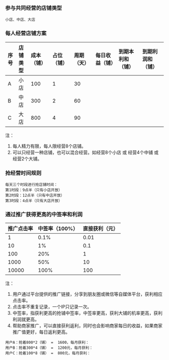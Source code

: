 ### 参与共同经营的店铺类型

```
小店、中店、大店
```

### 每人经营店铺方案

| 序号 | 店铺类型 | 成本（铺） | 占位（铺） | 周期（天） | 每日收益（铺） | 到期本利和（铺） | 到期利润和（铺） |
| :--- | :--- | :--- | :--- | :--- | :--- | :--- | :--- |
| A | 小店 | 100 | 1 | 30 |  |  |  |
| B | 中店 | 300 | 2 | 60 |  |  |  |
| C | 大店 | 800 | 4 | 90 |  |  |  |

注：

1. 每人精力有限，每人限经营8个店铺。
2. 可以只经营一种店铺，也可以混合经营。如经营8个小店 或 经营4个中铺 或 经营2个大铺。

### 抢经营时间规则

```
每天三个时段进行抢店铺时间：
第1时段：9点半（只有小店开放）
第2时段：12点半（只有中店开放）
第3时段：4点半（只有大店开放）
```

### 通过推广获得更高的中签率和利润

| 推广点击率 | 中签率（100%） | 直接获利（元） |
| :--- | :--- | :--- |
| 1 | 0.1% | 0.01 |
| 10 | 1% | 0.1 |
| 100 | 20% | 1 |
| 1000 | 50% | 10 |
| 10000 | 100% | 100 |

注：

1. 用户通过平台提供的推广链接，分享到朋友圈或微信等自媒体平台，获利相应点击率。
2. 点击率不重复记录，一个IP只记录一次。
3. 中签率，指获利更高的抢铺中签率，中签率更高，获利大铺的机率更高，获利利润就更高。
4. 帮助商家推广，可以直接获利返利，同时也会影响商家每日的收益，如果商家推广值更好，每日返利更高。

```
用户A：抢着800*2（铺） =  1600，每月获利：
用户B：抢着300*4（铺） =  1200元，每月获利：
用户C：抢着100*8（铺） =  800元，每月获利：
```



